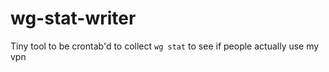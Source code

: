 # wg-stat-writer

Tiny tool to be crontab'd to collect `wg stat` to see if people actually use my vpn
